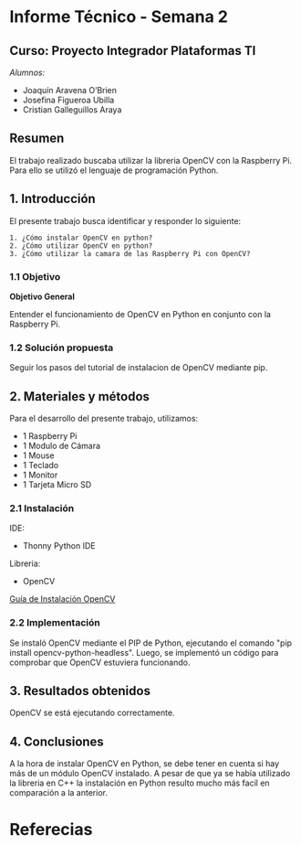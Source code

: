 # Informe Técnico - Semana 2
## Curso: Proyecto Integrador Plataformas TI

*Alumnos:*
* Joaquín Aravena O’Brien
* Josefina Figueroa Ubilla
* Cristian Galleguillos Araya

## Resumen 

El trabajo realizado buscaba utilizar la libreria OpenCV con la Raspberry Pi. Para ello se utilizó el lenguaje de programación Python.

## 1. Introducción

El presente trabajo busca identificar y responder lo siguiente:

    1. ¿Cómo instalar OpenCV en python?
    2. ¿Cómo utilizar OpenCV en python?
    3. ¿Cómo utilizar la camara de las Raspberry Pi con OpenCV?

### 1.1 Objetivo

**Objetivo General**

Entender el funcionamiento de OpenCV en Python en conjunto con la Raspberry Pi.

### 1.2 Solución propuesta

Seguir los pasos del tutorial de instalacion de OpenCV mediante pip.

## 2. Materiales y métodos

Para el desarrollo del presente trabajo, utilizamos:

- 1 Raspberry Pi
- 1 Modulo de Cámara
- 1 Mouse
- 1 Teclado
- 1 Monitor
- 1 Tarjeta Micro SD

### 2.1 Instalación
IDE:
- Thonny Python IDE

Libreria:
- OpenCV

[Guía de Instalación OpenCV ](https://pypi.org/project/opencv-python/)

### 2.2 Implementación
Se instaló OpenCV mediante el PIP de Python, ejecutando el comando "pip install opencv-python-headless". Luego, se implementó un código para comprobar que OpenCV estuviera funcionando.

## 3. Resultados obtenidos

OpenCV se está ejecutando correctamente.

## 4. Conclusiones

A la hora de instalar OpenCV en Python, se debe tener en cuenta si hay más de un módulo OpenCV instalado. A pesar de que ya se había utilizado la libreria en C++ la instalación en Python resulto mucho más facíl en comparación a la anterior.

# Referecias
